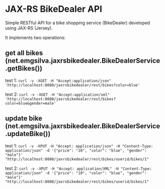 # JAX-RS BikeDealer API

Simple RESTful API for a bike shopping service (BikeDealer) developed using JAX-RS (Jersey).

It implements two operations:

## get all bikes (net.emgsilva.jaxrsbikedealer.BikeDealerService.getBikes())
 
test 1: `curl -v -XGET -H "Accept:application/json" 'http://localhost:8080/jaxrsbikedealer/rest/bikes?color=blue'`

test 2: `curl -v -XGET -H "Accept:application/xml" 'http://localhost:8080/jaxrsbikedealer/rest/bikes?color=blue&gender=male'`

## update bike (net.emgsilva.jaxrsbikedealer.BikeDealerService.updateBike())

test 1: `curl -v -XPUT -H "Accept: application/json" -H "Content-Type: application/json" -d '{"price": "10", "color": "blue", "gender": "male"}' "http://localhost:8080/jaxrsbikedealer/rest/bikes/userid/bikes/1"`

test 2: `curl -v -XPUT -H "Accept: application/XML" -H "Content-Type: application/json" -d '{"price": "10", "color": "blue", "gender": "male"}' "http://localhost:8080/jaxrsbikedealer/rest/bikes/userid/bikes/1"`
